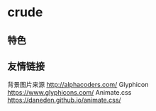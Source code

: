 # crude

## 特色



## 友情链接
背景图片来源 http://alphacoders.com/
Glyphicon https://www.glyphicons.com/
Animate.css https://daneden.github.io/animate.css/

